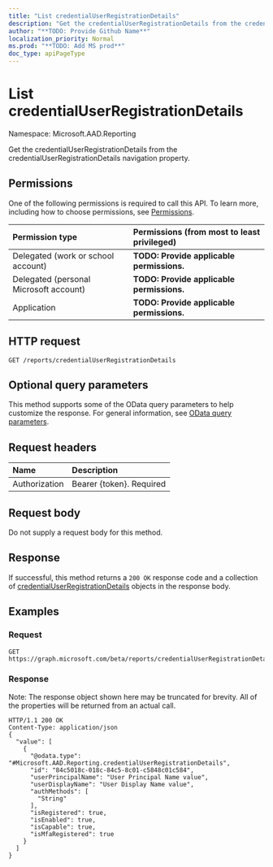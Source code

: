 ```yaml
---
title: "List credentialUserRegistrationDetails"
description: "Get the credentialUserRegistrationDetails from the credentialUserRegistrationDetails navigation property."
author: "**TODO: Provide Github Name**"
localization_priority: Normal
ms.prod: "**TODO: Add MS prod**"
doc_type: apiPageType
---
```


# List credentialUserRegistrationDetails

Namespace: Microsoft.AAD.Reporting

Get the credentialUserRegistrationDetails from the credentialUserRegistrationDetails navigation property.

## Permissions
One of the following permissions is required to call this API. To learn more, including how to choose permissions, see [Permissions](/concepts/permissions-reference.md).

|Permission type|Permissions (from most to least privileged)|
|:---|:---|
|Delegated (work or school account)|**TODO: Provide applicable permissions.**|
|Delegated (personal Microsoft account)|**TODO: Provide applicable permissions.**|
|Application|**TODO: Provide applicable permissions.**|

## HTTP request
<!-- {
  "blockType": "ignored"
}
-->
``` http
GET /reports/credentialUserRegistrationDetails
```

## Optional query parameters
This method supports some of the OData query parameters to help customize the response. For general information, see [OData query parameters](/graph/query-parameters).

## Request headers
|Name|Description|
|:---|:---|
|Authorization|Bearer {token}. Required|

## Request body
Do not supply a request body for this method.

## Response
If successful, this method returns a `200 OK` response code and a collection of [credentialUserRegistrationDetails](../resources/credentialuserregistrationdetails.md) objects in the response body.

## Examples

### Request
<!-- {
  "blockType": "request",
  "name": "get_credentialuserregistrationdetails"
}
-->
``` http
GET https://graph.microsoft.com/beta/reports/credentialUserRegistrationDetails
```

### Response
Note: The response object shown here may be truncated for brevity. All of the properties will be returned from an actual call.
<!-- {
  "blockType": "response",
  "truncated": true,
  "@odata.type": "collection(microsoft.aad.reporting.credentialuserregistrationdetails)"
}
-->
``` http
HTTP/1.1 200 OK
Content-Type: application/json
{
  "value": [
    {
      "@odata.type": "#Microsoft.AAD.Reporting.credentialUserRegistrationDetails",
      "id": "84c5018c-018c-84c5-8c01-c5848c01c584",
      "userPrincipalName": "User Principal Name value",
      "userDisplayName": "User Display Name value",
      "authMethods": [
        "String"
      ],
      "isRegistered": true,
      "isEnabled": true,
      "isCapable": true,
      "isMfaRegistered": true
    }
  ]
}
```

